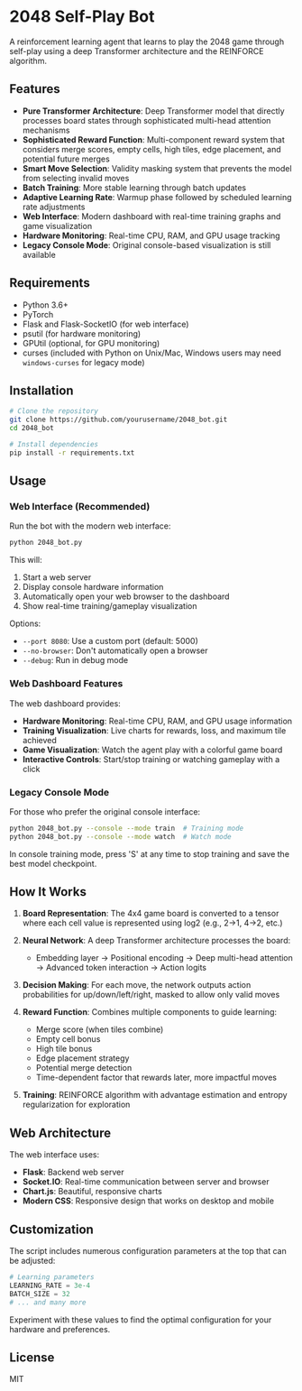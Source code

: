 # 2048 Self-Play Bot

A reinforcement learning agent that learns to play the 2048 game through self-play using a deep Transformer architecture and the REINFORCE algorithm.

## Features

- **Pure Transformer Architecture**: Deep Transformer model that directly processes board states through sophisticated multi-head attention mechanisms
- **Sophisticated Reward Function**: Multi-component reward system that considers merge scores, empty cells, high tiles, edge placement, and potential future merges
- **Smart Move Selection**: Validity masking system that prevents the model from selecting invalid moves
- **Batch Training**: More stable learning through batch updates
- **Adaptive Learning Rate**: Warmup phase followed by scheduled learning rate adjustments
- **Web Interface**: Modern dashboard with real-time training graphs and game visualization
- **Hardware Monitoring**: Real-time CPU, RAM, and GPU usage tracking
- **Legacy Console Mode**: Original console-based visualization is still available

## Requirements

- Python 3.6+
- PyTorch
- Flask and Flask-SocketIO (for web interface)
- psutil (for hardware monitoring)
- GPUtil (optional, for GPU monitoring)
- curses (included with Python on Unix/Mac, Windows users may need `windows-curses` for legacy mode)

## Installation

```bash
# Clone the repository
git clone https://github.com/yourusername/2048_bot.git
cd 2048_bot

# Install dependencies
pip install -r requirements.txt
```

## Usage

### Web Interface (Recommended)

Run the bot with the modern web interface:

```bash
python 2048_bot.py
```

This will:
1. Start a web server
2. Display console hardware information
3. Automatically open your web browser to the dashboard
4. Show real-time training/gameplay visualization

Options:
- `--port 8080`: Use a custom port (default: 5000)
- `--no-browser`: Don't automatically open a browser
- `--debug`: Run in debug mode

### Web Dashboard Features

The web dashboard provides:
- **Hardware Monitoring**: Real-time CPU, RAM, and GPU usage information
- **Training Visualization**: Live charts for rewards, loss, and maximum tile achieved
- **Game Visualization**: Watch the agent play with a colorful game board
- **Interactive Controls**: Start/stop training or watching gameplay with a click

### Legacy Console Mode

For those who prefer the original console interface:

```bash
python 2048_bot.py --console --mode train  # Training mode
python 2048_bot.py --console --mode watch  # Watch mode
```

In console training mode, press 'S' at any time to stop training and save the best model checkpoint.

## How It Works

1. **Board Representation**: The 4x4 game board is converted to a tensor where each cell value is represented using log2 (e.g., 2→1, 4→2, etc.)

2. **Neural Network**: A deep Transformer architecture processes the board:
   - Embedding layer → Positional encoding → Deep multi-head attention → Advanced token interaction → Action logits

3. **Decision Making**: For each move, the network outputs action probabilities for up/down/left/right, masked to allow only valid moves

4. **Reward Function**: Combines multiple components to guide learning:
   - Merge score (when tiles combine)
   - Empty cell bonus
   - High tile bonus
   - Edge placement strategy
   - Potential merge detection
   - Time-dependent factor that rewards later, more impactful moves

5. **Training**: REINFORCE algorithm with advantage estimation and entropy regularization for exploration

## Web Architecture

The web interface uses:
- **Flask**: Backend web server
- **Socket.IO**: Real-time communication between server and browser
- **Chart.js**: Beautiful, responsive charts
- **Modern CSS**: Responsive design that works on desktop and mobile

## Customization

The script includes numerous configuration parameters at the top that can be adjusted:

```python
# Learning parameters
LEARNING_RATE = 3e-4
BATCH_SIZE = 32
# ... and many more
```

Experiment with these values to find the optimal configuration for your hardware and preferences.

## License

MIT